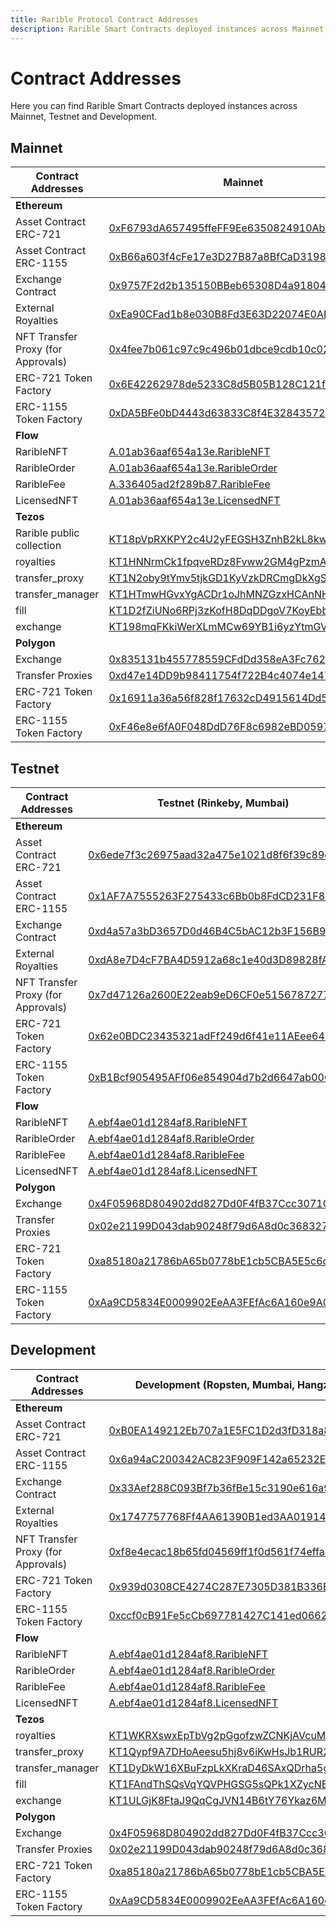 ```yaml
---
title: Rarible Protocol Contract Addresses
description: Rarible Smart Contracts deployed instances across Mainnet, Testnet and Development
---
```


# Contract Addresses

Here you can find Rarible Smart Contracts deployed instances across Mainnet, Testnet and Development.

## Mainnet

| Contract Addresses                 | Mainnet                                                                                                                  |
|------------------------------------|--------------------------------------------------------------------------------------------------------------------------|
| **Ethereum**                       |                                                                                                                          |
| Asset Contract ERC-721             | [0xF6793dA657495ffeFF9Ee6350824910Abc21356C](https://etherscan.io/address/0xF6793dA657495ffeFF9Ee6350824910Abc21356C)    |
| Asset Contract ERC-1155            | [0xB66a603f4cFe17e3D27B87a8BfCaD319856518B8](https://etherscan.io/address/0xB66a603f4cFe17e3D27B87a8BfCaD319856518B8)    |
| Exchange Contract                  | [0x9757F2d2b135150BBeb65308D4a91804107cd8D6](https://etherscan.io/address/0x9757F2d2b135150BBeb65308D4a91804107cd8D6)    |
| External Royalties                 | [0xEa90CFad1b8e030B8Fd3E63D22074E0AEb8E0DCD](https://etherscan.io/address/0xEa90CFad1b8e030B8Fd3E63D22074E0AEb8E0DCD)    |
| NFT Transfer Proxy (for Approvals) | [0x4fee7b061c97c9c496b01dbce9cdb10c02f0a0be](https://etherscan.io/address/0x4fee7b061c97c9c496b01dbce9cdb10c02f0a0be)    |
| ERC-721 Token Factory              | [0x6E42262978de5233C8d5B05B128C121fBa110DA4](https://etherscan.io/address/0x6E42262978de5233C8d5B05B128C121fBa110DA4)    |
| ERC-1155 Token Factory             | [0xDA5BFe0bD4443d63833C8f4E3284357299eaE6BC](https://etherscan.io/address/0xDA5BFe0bD4443d63833C8f4E3284357299eaE6BC)    |
| **Flow**                           |                                                                                                                          |
| RaribleNFT                         | [A.01ab36aaf654a13e.RaribleNFT](https://flowscan.org/contract/A.01ab36aaf654a13e.RaribleNFT)                             |
| RaribleOrder                       | [A.01ab36aaf654a13e.RaribleOrder](https://flowscan.org/contract/A.01ab36aaf654a13e.RaribleOrder)                         |
| RaribleFee                         | [A.336405ad2f289b87.RaribleFee](https://flowscan.org/contract/A.336405ad2f289b87.RaribleFee)                             |
| LicensedNFT                        | [A.01ab36aaf654a13e.LicensedNFT](https://flowscan.org/contract/A.01ab36aaf654a13e.LicensedNFT)                           |
| **Tezos**                          |                                                                                                                          |
| Rarible public collection          | [KT18pVpRXKPY2c4U2yFEGSH3ZnhB2kL8kwXS](https://tzkt.io/KT18pVpRXKPY2c4U2yFEGSH3ZnhB2kL8kwXS)                             |
| royalties                          | [KT1HNNrmCk1fpqveRDz8Fvww2GM4gPzmA7fo](https://tzkt.io/KT1HNNrmCk1fpqveRDz8Fvww2GM4gPzmA7fo)                             |
| transfer_proxy                     | [KT1N2oby9tYmv5tjkGD1KyVzkDRCmgDkXgSD](https://tzkt.io/KT1N2oby9tYmv5tjkGD1KyVzkDRCmgDkXgSD)                             |
| transfer_manager                   | [KT1HTmwHGvxYgACDr1oJhMNZGzxHCAnNHaHi](https://tzkt.io/KT1HTmwHGvxYgACDr1oJhMNZGzxHCAnNHaHi)                             |
| fill                               | [KT1D2fZiUNo6RPj3zKofH8DqDDgoV7KoyEbb](https://tzkt.io/KT1D2fZiUNo6RPj3zKofH8DqDDgoV7KoyEbb)                             |
| exchange                           | [KT198mqFKkiWerXLmMCw69YB1i6yzYtmGVrC](https://tzkt.io/KT198mqFKkiWerXLmMCw69YB1i6yzYtmGVrC)                             |
| **Polygon**                        |                                                                                                                          |
| Exchange                           | [0x835131b455778559CFdDd358eA3Fc762728F4E3e](https://polygonscan.com/address/0x835131b455778559CFdDd358eA3Fc762728F4E3e) |
| Transfer Proxies                   | [0xd47e14DD9b98411754f722B4c4074e14752Ada7C](https://polygonscan.com/address/0xd47e14DD9b98411754f722B4c4074e14752Ada7C) |
| ERC-721 Token Factory              | [0x16911a36a56f828f17632cD4915614Dd5c7a45e0](https://polygonscan.com/address/0x16911a36a56f828f17632cD4915614Dd5c7a45e0) |
| ERC-1155 Token Factory             | [0xF46e8e6fA0F048DdD76F8c6982eBD059796298B8](https://polygonscan.com/address/0xF46e8e6fA0F048DdD76F8c6982eBD059796298B8) |

## Testnet

| Contract Addresses                 | Testnet (Rinkeby, Mumbai)                                                                                                       |
|------------------------------------|---------------------------------------------------------------------------------------------------------------------------------|
| **Ethereum**                       |                                                                                                                                 |
| Asset Contract ERC-721             | [0x6ede7f3c26975aad32a475e1021d8f6f39c89d82](https://rinkeby.etherscan.io/address/0x6ede7f3c26975aad32a475e1021d8f6f39c89d82)   |
| Asset Contract ERC-1155            | [0x1AF7A7555263F275433c6Bb0b8FdCD231F89B1D7](https://rinkeby.etherscan.io/address/0x1AF7A7555263F275433c6Bb0b8FdCD231F89B1D7)   |
| Exchange Contract                  | [0xd4a57a3bD3657D0d46B4C5bAC12b3F156B9B886b](https://rinkeby.etherscan.io/address/0xd4a57a3bD3657D0d46B4C5bAC12b3F156B9B886b)   |
| External Royalties                 | [0xdA8e7D4cF7BA4D5912a68c1e40d3D89828fA6EE8](https://rinkeby.etherscan.io/address/0xdA8e7D4cF7BA4D5912a68c1e40d3D89828fA6EE8)   |
| NFT Transfer Proxy (for Approvals) | [0x7d47126a2600E22eab9eD6CF0e515678727779A6](https://rinkeby.etherscan.io/address/0x7d47126a2600E22eab9eD6CF0e515678727779A6)   |
| ERC-721 Token Factory              | [0x62e0BDC23435321adFf249d6f41e11AEee6486Cf](https://rinkeby.etherscan.io/address/0x62e0BDC23435321adFf249d6f41e11AEee6486Cf)   |
| ERC-1155 Token Factory             | [0xB1Bcf905495AFf06e854904d7b2d6647ab00Cd1d](https://rinkeby.etherscan.io/address/0xB1Bcf905495AFf06e854904d7b2d6647ab00Cd1d)   |
| **Flow**                           |                                                                                                                                 |
| RaribleNFT                         | [A.ebf4ae01d1284af8.RaribleNFT](https://testnet.flowscan.org/contract/A.ebf4ae01d1284af8.RaribleNFT)                            |
| RaribleOrder                       | [A.ebf4ae01d1284af8.RaribleOrder](https://testnet.flowscan.org/contract/A.ebf4ae01d1284af8.RaribleOrder)                        |
| RaribleFee                         | [A.ebf4ae01d1284af8.RaribleFee](https://testnet.flowscan.org/contract/A.ebf4ae01d1284af8.RaribleFee)                            |
| LicensedNFT                        | [A.ebf4ae01d1284af8.LicensedNFT](https://testnet.flowscan.org/contract/A.ebf4ae01d1284af8.LicensedNFT)                          |
| **Polygon**                        |                                                                                                                                 |
| Exchange                           | [0x4F05968D804902dd827Dd0F4fB37Ccc3071C4Bb5](https://mumbai.polygonscan.com/address/0x4F05968D804902dd827Dd0F4fB37Ccc3071C4Bb5) |
| Transfer Proxies                   | [0x02e21199D043dab90248f79d6A8d0c36832734B0](https://mumbai.polygonscan.com/address/0x02e21199D043dab90248f79d6A8d0c36832734B0) |
| ERC-721 Token Factory              | [0xa85180a21786bA65b0778bE1cb5CBA5E5c6cD21d](https://mumbai.polygonscan.com/address/0xa85180a21786bA65b0778bE1cb5CBA5E5c6cD21d) |
| ERC-1155 Token Factory             | [0xAa9CD5834E0009902EeAA3FEfAc6A160e9A096b4](https://mumbai.polygonscan.com/address/0xAa9CD5834E0009902EeAA3FEfAc6A160e9A096b4) |

## Development

| Contract Addresses                 | Development (Ropsten, Mumbai, Hangzhou)                                                                                         |
|------------------------------------|---------------------------------------------------------------------------------------------------------------------------------|
| **Ethereum**                       |                                                                                                                                 |
| Asset Contract ERC-721             | [0xB0EA149212Eb707a1E5FC1D2d3fD318a8d94cf05](https://ropsten.etherscan.io/address/0xB0EA149212Eb707a1E5FC1D2d3fD318a8d94cf05)   |
| Asset Contract ERC-1155            | [0x6a94aC200342AC823F909F142a65232E2f052183](https://ropsten.etherscan.io/address/0x6a94aC200342AC823F909F142a65232E2f052183)   |
| Exchange Contract                  | [0x33Aef288C093Bf7b36fBe15c3190e616a993b0AD](https://ropsten.etherscan.io/address/0x33Aef288C093Bf7b36fBe15c3190e616a993b0AD)   |
| External Royalties                 | [0x1747757768Ff4AA61390B1ed3AA019141605717B](https://ropsten.etherscan.io/address/0x1747757768Ff4AA61390B1ed3AA019141605717B)   |
| NFT Transfer Proxy (for Approvals) | [0xf8e4ecac18b65fd04569ff1f0d561f74effaa206](https://ropsten.etherscan.io/address/0xf8e4ecac18b65fd04569ff1f0d561f74effaa206)   |
| ERC-721 Token Factory              | [0x939d0308CE4274C287E7305D381B336B77dBfcd3](https://ropsten.etherscan.io/address/0x939d0308CE4274C287E7305D381B336B77dBfcd3)   |
| ERC-1155 Token Factory             | [0xccf0cB91Fe5cCb697781427C141ed0662aE4FE2e](https://ropsten.etherscan.io/address/0xccf0cB91Fe5cCb697781427C141ed0662aE4FE2e)   |
| **Flow**                           |                                                                                                                                 |
| RaribleNFT                         | [A.ebf4ae01d1284af8.RaribleNFT](https://testnet.flowscan.org/contract/A.ebf4ae01d1284af8.RaribleNFT)                            |
| RaribleOrder                       | [A.ebf4ae01d1284af8.RaribleOrder](https://testnet.flowscan.org/contract/A.ebf4ae01d1284af8.RaribleOrder)                        |
| RaribleFee                         | [A.ebf4ae01d1284af8.RaribleFee](https://testnet.flowscan.org/contract/A.ebf4ae01d1284af8.RaribleFee)                            |
| LicensedNFT                        | [A.ebf4ae01d1284af8.LicensedNFT](https://testnet.flowscan.org/contract/A.ebf4ae01d1284af8.LicensedNFT)                          |
| **Tezos**                          |                                                                                                                                 |
| royalties                          | [KT1WKRXswxEpTbVg2pGgofzwZCNKjAVcuMgh](https://hangzhou2net.tzkt.io/KT1WKRXswxEpTbVg2pGgofzwZCNKjAVcuMgh)                       |
| transfer_proxy                     | [KT1Qypf9A7DHoAeesu5hj8v6iKwHsJb1RUR2](https://hangzhou2net.tzkt.io/KT1Qypf9A7DHoAeesu5hj8v6iKwHsJb1RUR2)                       |
| transfer_manager                   | [KT1DyDkW16XBuFzpLkXKraD46SAxQDrha5gm](https://hangzhou2net.tzkt.io/KT1DyDkW16XBuFzpLkXKraD46SAxQDrha5gm)                       |
| fill                               | [KT1FAndThSQsVqYQVPHGSG5sQPk1XZycNBvL](https://hangzhou2net.tzkt.io/KT1FAndThSQsVqYQVPHGSG5sQPk1XZycNBvL)                       |
| exchange                           | [KT1ULGjK8FtaJ9QqCgJVN14B6tY76Ykaz6M8](https://hangzhou2net.tzkt.io/KT1ULGjK8FtaJ9QqCgJVN14B6tY76Ykaz6M8)                       |
| **Polygon**                        |                                                                                                                                 |
| Exchange                           | [0x4F05968D804902dd827Dd0F4fB37Ccc3071C4Bb5](https://mumbai.polygonscan.com/address/0x4F05968D804902dd827Dd0F4fB37Ccc3071C4Bb5) |
| Transfer Proxies                   | [0x02e21199D043dab90248f79d6A8d0c36832734B0](https://mumbai.polygonscan.com/address/0x02e21199D043dab90248f79d6A8d0c36832734B0) |
| ERC-721 Token Factory              | [0xa85180a21786bA65b0778bE1cb5CBA5E5c6cD21d](https://mumbai.polygonscan.com/address/0xa85180a21786bA65b0778bE1cb5CBA5E5c6cD21d) |
| ERC-1155 Token Factory             | [0xAa9CD5834E0009902EeAA3FEfAc6A160e9A096b4](https://mumbai.polygonscan.com/address/0xAa9CD5834E0009902EeAA3FEfAc6A160e9A096b4) |

